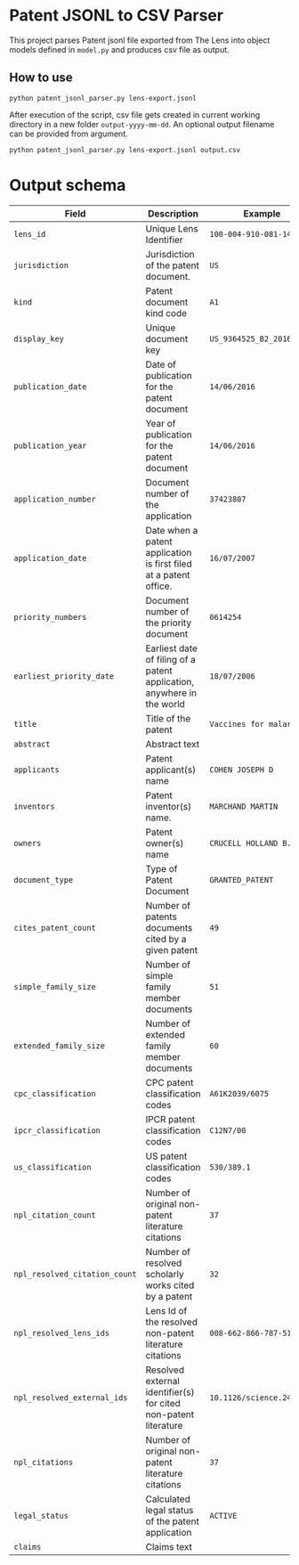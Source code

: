 # Patent JSONL to CSV Parser

This project parses Patent jsonl file exported from The Lens into object models defined in `model.py` and produces csv file as output.

## How to use

`python patent_jsonl_parser.py lens-export.jsonl`

After execution of the script, csv file gets created in current working directory in a new folder `output-yyyy-mm-dd`. An optional output filename can be provided from argument.

`python patent_jsonl_parser.py lens-export.jsonl output.csv`

# Output schema

Field | Description | Example
---- | --- | ---
`lens_id` | Unique Lens Identifier | `100-004-910-081-14X`
`jurisdiction` | Jurisdiction of the patent document. | `US`
`kind` | Patent document kind code |`A1`
`display_key` | Unique document key | `US_9364525_B2_20160614`
`publication_date` | Date of publication for the patent document | `14/06/2016`
`publication_year` | Year of publication for the patent document | `14/06/2016`
`application_number` | Document number of the application | `37423807`
`application_date` | Date when a patent application is first filed at a patent office. | `16/07/2007`
`priority_numbers` | Document number of the priority document | `0614254`
`earliest_priority_date` | Earliest date of filing of a patent application, anywhere in the world | `18/07/2006`
`title` | Title of the patent | `Vaccines for malaria`
`abstract` | Abstract text | 
`applicants` | Patent applicant(s) name  | `COHEN JOSEPH D`
`inventors` | Patent inventor(s) name. | `MARCHAND MARTIN`
`owners` | Patent owner(s) name  | `CRUCELL HOLLAND B.V`
`document_type` | Type of Patent Document | `GRANTED_PATENT`
`cites_patent_count` | Number of patents documents cited by a given patent | `49`
`simple_family_size` | Number of simple family member documents | `51`
`extended_family_size` | Number of extended family member documents | `60`
`cpc_classification` | CPC patent classification codes | `A61K2039/6075`
`ipcr_classification` | IPCR patent classification codes | `C12N7/00`
`us_classification` | US patent classification codes | `530/389.1`
`npl_citation_count` | Number of original non-patent literature citations | `37`
`npl_resolved_citation_count` | Number of resolved scholarly works cited by a patent | `32`
`npl_resolved_lens_ids` | Lens Id of the resolved non-patent literature citations | `008-662-866-787-515`
`npl_resolved_external_ids` | Resolved external identifier(s) for cited non-patent literature | `10.1126/science.2416057`
`npl_citations` | Number of original non-patent literature citations | `37`
`legal_status` | Calculated legal status of the patent application | `ACTIVE`
`claims` | Claims text |
